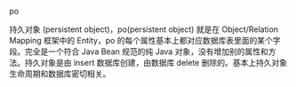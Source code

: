 po

持久对象 (persistent object)，po(persistent object) 就是在 Object/Relation Mapping 框架中的 Entity，po 的每个属性基本上都对应数据库表里面的某个字段。完全是一个符合 Java Bean 规范的纯 Java 对象，没有增加别的属性和方法。持久对象是由 insert 数据库创建，由数据库 delete 删除的。基本上持久对象生命周期和数据库密切相关。